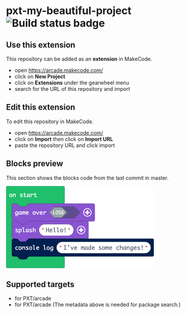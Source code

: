 # pxt-my-beautiful-project ![Build status badge](https://github.com/jwunderl/pxt-my-beautiful-project/workflows/MakeCode/badge.svg)



## Use this extension

This repository can be added as an **extension** in MakeCode.

* open https://arcade.makecode.com/
* click on **New Project**
* click on **Extensions** under the gearwheel menu
* search for the URL of this repository and import

## Edit this extension

To edit this repository in MakeCode.

* open https://arcade.makecode.com/
* click on **Import** then click on **Import URL**
* paste the repository URL and click import

## Blocks preview

This section shows the blocks code from the last commit in master.

![A rendered view of the blocks](https://github.com/jwunderl/pxt-my-beautiful-project/raw/master/.makecode/blocks.png)

## Supported targets

* for PXT/arcade
* for PXT/arcade
(The metadata above is needed for package search.)

